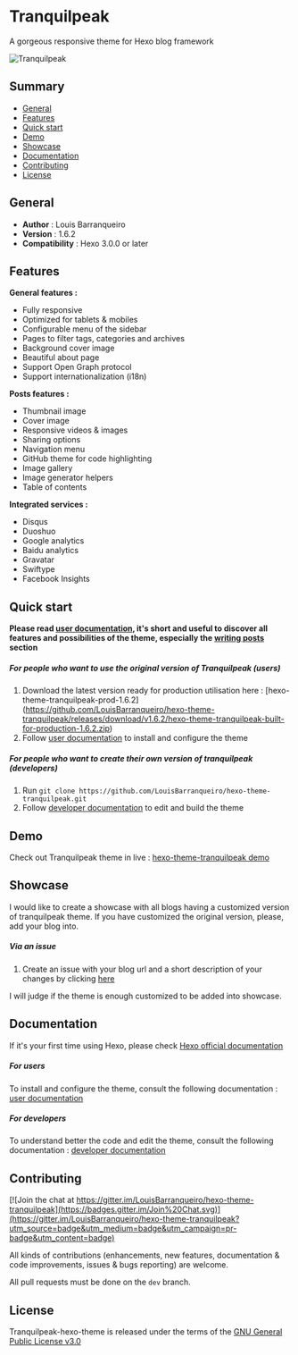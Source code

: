 # Tranquilpeak

A gorgeous responsive theme for Hexo blog framework

![Tranquilpeak](http://d1u9biwaxjngwg.cloudfront.net/showcases/showcase-v1.6.jpg)

## Summary

- [General](#general)
- [Features](#features)
- [Quick start](#quick-start)
- [Demo](#demo)
- [Showcase](#showcase)
- [Documentation](#documentation)
- [Contributing](#contributing)
- [License](#license)

## General

- **Author** : Louis Barranqueiro
- **Version** : 1.6.2
- **Compatibility** : Hexo 3.0.0 or later

## Features

**General features :**

- Fully responsive
- Optimized for tablets & mobiles
- Configurable menu of the sidebar
- Pages to filter tags, categories and archives
- Background cover image
- Beautiful about page
- Support Open Graph protocol
- Support internationalization (i18n)

**Posts features :**

- Thumbnail image
- Cover image
- Responsive videos & images
- Sharing options
- Navigation menu
- GitHub theme for code highlighting
- Image gallery
- Image generator helpers
- Table of contents

**Integrated services :**

- Disqus
- Duoshuo
- Google analytics
- Baidu analytics
- Gravatar
- Swiftype
- Facebook Insights

## Quick start

**Please read [user documentation](https://github.com/LouisBarranqueiro/hexo-theme-tranquilpeak/blob/master/docs/user.md), it's short and useful to discover all features and possibilities of the theme, especially the [writing posts](https://github.com/LouisBarranqueiro/hexo-theme-tranquilpeak/blob/master/docs/user.md#writing-posts) section**

##### For people who want to use the original version of Tranquilpeak (users)

1. Download the latest version ready for production utilisation here : [hexo-theme-tranquilpeak-prod-1.6.2]
   (https://github.com/LouisBarranqueiro/hexo-theme-tranquilpeak/releases/download/v1.6.2/hexo-theme-tranquilpeak-built-for-production-1.6.2.zip)
2. Follow [user documentation](https://github.com/LouisBarranqueiro/hexo-theme-tranquilpeak/blob/master/docs/user.md) to install and configure the theme

##### For people who want to create their own version of tranquilpeak (developers)

1. Run `git clone https://github.com/LouisBarranqueiro/hexo-theme-tranquilpeak.git`
2. Follow [developer documentation](https://github.com/LouisBarranqueiro/hexo-theme-tranquilpeak/blob/master/docs/developer.md) to edit and build the theme

## Demo

Check out Tranquilpeak theme in live : [hexo-theme-tranquilpeak demo](http://louisbarranqueiro.github.io/hexo-theme-tranquilpeak)

## Showcase

I would like to create a showcase with all blogs having a customized version of tranquilpeak theme.
If you have customized the original version, please, add your blog into.

##### Via an issue

1. Create an issue with your blog url and a short description of your changes by clicking [here](<https://github.com/LouisBarranqueiro/hexo-theme-tranquilpeak/issues/new?title=Add%20my%20blog%20into%20showcase&body=Hey,%20check%20out%20my%20custom%20version%20of%20Tranquilpeak%20:%0D%0A*%20URL%20:%20%0D%0A*%20Changes%20(short%20description)%20:%20>)

I will judge if the theme is enough customized to be added into showcase.

## Documentation

If it's your first time using Hexo, please check [Hexo official documentation](https://hexo.io/docs/)

##### For users

To install and configure the theme, consult the following documentation : [user documentation](https://github.com/LouisBarranqueiro/hexo-theme-tranquilpeak/blob/master/docs/user.md)

##### For developers

To understand better the code and edit the theme, consult the following documentation : [developer documentation](https://github.com/LouisBarranqueiro/hexo-theme-tranquilpeak/blob/master/docs/developer.md)

## Contributing

[![Join the chat at https://gitter.im/LouisBarranqueiro/hexo-theme-tranquilpeak](https://badges.gitter.im/Join%20Chat.svg)](https://gitter.im/LouisBarranqueiro/hexo-theme-tranquilpeak?utm_source=badge&utm_medium=badge&utm_campaign=pr-badge&utm_content=badge)

All kinds of contributions (enhancements, new features, documentation & code improvements, issues & bugs reporting) are welcome.

All pull requests must be done on the `dev` branch.

## License

Tranquilpeak-hexo-theme is released under the terms of the [GNU General Public License v3.0](https://github.com/LouisBarranqueiro/hexo-theme-tranquilpeak/blob/master/LICENSE)
